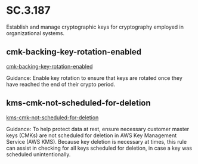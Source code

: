 # SC.3.187
Establish and manage cryptographic keys for cryptography employed in organizational systems.

##  cmk-backing-key-rotation-enabled
[cmk-backing-key-rotation-enabled](https://docs.aws.amazon.com/config/latest/developerguide/cmk-backing-key-rotation-enabled.html)

Guidance:
Enable key rotation to ensure that keys are rotated once they have reached the end of their crypto period.

##  kms-cmk-not-scheduled-for-deletion
[kms-cmk-not-scheduled-for-deletion](https://docs.aws.amazon.com/config/latest/developerguide/kms-cmk-not-scheduled-for-deletion.html)

Guidance:
To help protect data at rest, ensure necessary customer master keys (CMKs) are not scheduled for deletion in AWS Key Management Service (AWS KMS). Because key deletion is necessary at times, this rule can assist in checking for all keys scheduled for deletion, in case a key was scheduled unintentionally.
